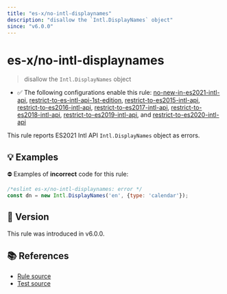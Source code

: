 ```yaml
---
title: "es-x/no-intl-displaynames"
description: "disallow the `Intl.DisplayNames` object"
since: "v6.0.0"
---
```


# es-x/no-intl-displaynames
> disallow the `Intl.DisplayNames` object

- ✅ The following configurations enable this rule: [no-new-in-es2021-intl-api], [restrict-to-es-intl-api-1st-edition], [restrict-to-es2015-intl-api], [restrict-to-es2016-intl-api], [restrict-to-es2017-intl-api], [restrict-to-es2018-intl-api], [restrict-to-es2019-intl-api], and [restrict-to-es2020-intl-api]

This rule reports ES2021 Intl API `Intl.DisplayNames` object as errors.

## 💡 Examples

⛔ Examples of **incorrect** code for this rule:

<eslint-playground type="bad">

```js
/*eslint es-x/no-intl-displaynames: error */
const dn = new Intl.DisplayNames('en', {type: 'calendar'});
```

</eslint-playground>

## 🚀 Version

This rule was introduced in v6.0.0.

## 📚 References

- [Rule source](https://github.com/eslint-community/eslint-plugin-es-x/blob/master/lib/rules/no-intl-displaynames.js)
- [Test source](https://github.com/eslint-community/eslint-plugin-es-x/blob/master/tests/lib/rules/no-intl-displaynames.js)

[no-new-in-es2021-intl-api]: ../configs/index.md#no-new-in-es2021-intl-api
[restrict-to-es-intl-api-1st-edition]: ../configs/index.md#restrict-to-es-intl-api-1st-edition
[restrict-to-es2015-intl-api]: ../configs/index.md#restrict-to-es2015-intl-api
[restrict-to-es2016-intl-api]: ../configs/index.md#restrict-to-es2016-intl-api
[restrict-to-es2017-intl-api]: ../configs/index.md#restrict-to-es2017-intl-api
[restrict-to-es2018-intl-api]: ../configs/index.md#restrict-to-es2018-intl-api
[restrict-to-es2019-intl-api]: ../configs/index.md#restrict-to-es2019-intl-api
[restrict-to-es2020-intl-api]: ../configs/index.md#restrict-to-es2020-intl-api
